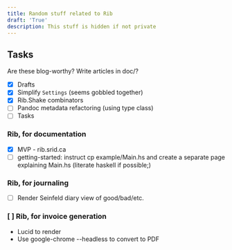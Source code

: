 ```yaml
---
title: Random stuff related to Rib
draft: 'True'
description: This stuff is hidden if not private
---
```


## Tasks

Are these blog-worthy? Write articles in doc/?

- [X] Drafts
- [X] Simplify `Settings` (seems gobbled together)
- [X] Rib.Shake combinators
- [ ] Pandoc metadata refactoring (using type class)
- [ ] Tasks

### Rib, for documentation

- [X] MVP - rib.srid.ca
- [ ] getting-started: instruct cp example/Main.hs and create a separate page
      explaining Main.hs (literate haskell if possible;)

### Rib, for journaling

- [ ] Render Seinfeld diary view of good/bad/etc.

### [ ] Rib, for invoice generation

- Lucid to render
- Use google-chrome --headless to convert to PDF
